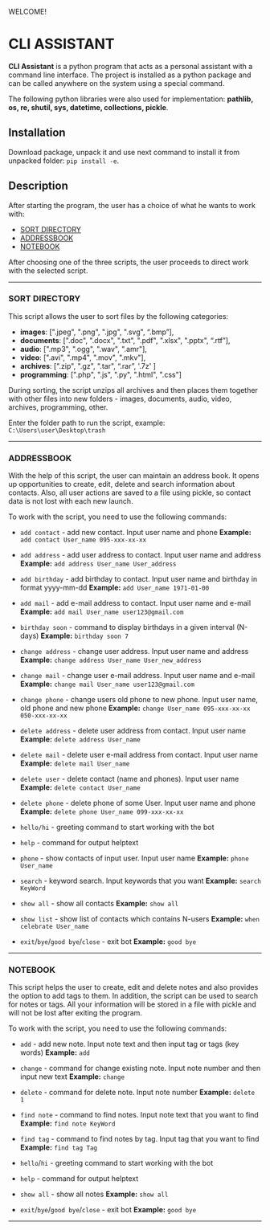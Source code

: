 WELCOME! 

# CLI ASSISTANT
<b>CLI Assistant</b> is a python program that acts as a personal assistant with a command line interface.  The project is installed as a python package and can be called anywhere on the system using a special command.

The following python libraries were also used for implementation: <b>pathlib, os, re, shutil, sys, datetime, collections, pickle</b>.
## Installation

Download package, unpack it and use next command to install it from unpacked folder: `pip install -e`.

## Description

After starting the program, the user has a choice of what he wants to work with:
 - [SORT DIRECTORY](#sort-directory)
 - [ADDRESSBOOK](#addressbook)
 - [NOTEBOOK](#notebook)
 
 After choosing one of the three scripts, the user proceeds to direct work with the selected script.

__________________________________________________________________________________________________________________________________________________________________

### SORT DIRECTORY

This script allows the user to sort files by the following categories:
- **images**: [".jpeg", ".png", ".jpg", ".svg", “.bmp”], 
- **documents**: [".doc", ".docx", ".txt", ".pdf", ".xlsx", ".pptx", “.rtf”], 
- **audio**: [".mp3", ".ogg", ".wav", ".amr"], 
- **video**: [".avi", ".mp4", ".mov", ".mkv"], 
- **archives**: [".zip", ".gz", ".tar", “.rar”, '.7z' ] 
- **programming**: [".php", ".js", ".py", ".html", ".css"]

 During sorting, the script unzips all archives and then places them together with other files into new folders - images, documents, audio, video, archives, programming, other.
 
 Enter the folder path to run the script, example: `C:\Users\user\Desktop\trash`
 
 __________________________________________________________________________________________________________________________________________________________________
 
 ### ADDRESSBOOK
 
With the help of this script, the user can maintain an address book. It opens up opportunities to create, edit, delete and search information about contacts.  Also, all user actions are saved to a file using pickle, so contact data is not lost with each new launch.

To work with the script, you need to use the following commands:
- `add contact` - add new contact. Input user name and phone
**Example:** `add contact User_name 095-xxx-xx-xx`

- `add address` - add user address to contact. Input user name and address
**Example:** `add address User_name User_address`

- `add birthday` - add birthday to contact. Input user name and birthday in format yyyy-mm-dd
**Example:** `add User_name 1971-01-00`

- `add mail` - add e-mail address to contact. Input user name and e-mail
**Example:** `add mail User_name user123@gmail.com`

- `birthday soon` - command to display birthdays in a given interval (N-days)
**Example:** `birthday soon 7`

- `change address` - change user address. Input user name and address
**Example:** `change address User_name User_new_address`

- `change mail` - change user e-mail address. Input user name and e-mail
**Example:** `change mail User_name user123@gmail.com`

- `change phone` - change users old phone to new phone. Input user name, old phone and new phone
**Example:** `change User_name 095-xxx-xx-xx 050-xxx-xx-xx`

- `delete address` - delete user address from contact. Input user name
**Example:** `delete address User_name`

- `delete mail` - delete user e-mail address from contact. Input user name
**Example:** `delete mail User_name`

- `delete user` - delete contact (name and phones). Input user name
**Example:** `delete contact User_name`

- `delete phone` - delete phone of some User. Input user name and phone
**Example:** `delete phone User_name 099-xxx-xx-xx`

- `hello/hi` - greeting command to start working with the bot
- `help` - command for output helptext
- `phone` - show contacts of input user. Input user name
**Example:** `phone User_name`

- `search` - keyword search. Input keywords that you want
**Example:** `search KeyWord`

- `show all` - show all contacts
**Example:** `show all`

- `show list` - show list of contacts which contains N-users
**Example:** `when celebrate User_name`

- `exit`/`bye`/`good bye`/`close` - exit bot
**Example:** `good bye`

_____________________________________________________________________________________________________________________________________________________________________

### NOTEBOOK
This script helps the user to create, edit and delete notes and also provides the option to add tags to them.  In addition, the script can be used to search for notes or tags.  All your information will be stored in a file with pickle and will not be lost after exiting the program.

To work with the script, you need to use the following commands:

- `add` - add new note. Input note text and then input tag or tags (key words)
**Example:** `add`

- `change` - command for change existing note. Input note number and then input new text
**Example:** `change`

- `delete` - command for delete note. Input note number
**Example:** `delete 1`

- `find note` - command to find notes. Input note text that you want to find
**Example:** `find note KeyWord`

- `find tag` - command to find notes by tag. Input tag that you want to find
**Example:** `find tag Tag`

- `hello`/`hi` - greeting command to start working with the bot
- `help` - command for output helptext
- `show all` - show all notes
**Example:** `show all`

- `exit`/`bye`/`good bye`/`close` - exit bot
**Example:** `good bye`

_____________________________________________________________________________________________________________________________________________________________________


